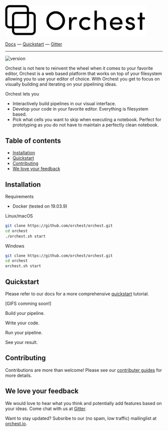 <img src='docs/source/img/logo.png' width="450px" />
<br/>

[Docs](https://orchest.readthedocs.io/en/latest/) 
— [Quickstart](https://orchest.readthedocs.io/en/latest/quickstart.html) 
— [Gitter](https://gitter.im/orchest)


-----
![version](https://img.shields.io/badge/version-0.1.0-blue)

Orchest is not here to reinvent the wheel when it comes to your favorite editor, Orchest is a web
based platform that works on top of your filesystem allowing you to use your
editor of choice. With Orchest you get to focus on visually building and iterating on your
pipelining ideas.

Orchest lets you
* Interactively build pipelines in our visual interface.
* Develop your code in your favorite editor. Everything is filesystem based.
* Pick what cells you want to skip when executing a notebook. Perfect for prototyping as you do not 
  have to maintain a perfectly clean notebook.


## Table of contents
* [Installation](#installation)
* [Quickstart](#quickstart)
* [Contributing](#contributing)
* [We love your feedback](#we-love-your-feedback)


## Installation
Requirements
* Docker (tested on 19.03.9)

Linux/macOS
```bash
git clone https://github.com/orchest/orchest.git
cd orchest
./orchest.sh start
```

Windows
```bash
git clone https://github.com/orchest/orchest.git
cd orchest
orchest.sh start
```


## Quickstart
Please refer to our docs for a more comprehensive 
[quickstart](https://orchest.readthedocs.io/en/latest/quickstart.html) tutorial.

[GIFS comming soon!]

Build your pipeline.

Write your code.

Run your pipeline.

See your result.


## Contributing
Contributions are more than welcome! Please see our 
[contributer guides](https://orchest.readthedocs.io/en/latest/development/contributer_guides.html)
for more details.


## We love your feedback
We would love to hear what you think and potentially add features based on your ideas. Come chat
with us at [Gitter](https://gitter.im/orchest).

Want to stay updated? Subsribe to our (no spam, low traffic) mailinglist at
[orchest.io](https://www.orchest.io/).
